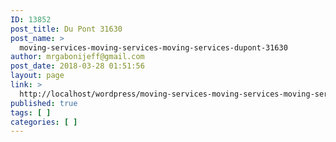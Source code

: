 ```yaml
---
ID: 13852
post_title: Du Pont 31630
post_name: >
  moving-services-moving-services-moving-services-dupont-31630
author: mrgabonijeff@gmail.com
post_date: 2018-03-28 01:51:56
layout: page
link: >
  http://localhost/wordpress/moving-services-moving-services-moving-services-dupont-31630/
published: true
tags: [ ]
categories: [ ]
---
```

